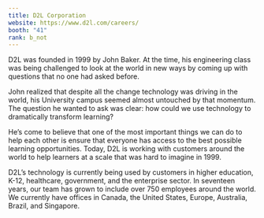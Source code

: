 ```yaml
---
title: D2L Corporation
website: https://www.d2l.com/careers/
booth: "41"
rank: b_not
---
```


D2L was founded in 1999 by John Baker. At the time, his engineering class was being challenged to look at the world in new ways by coming up with questions that no one had asked before.

John realized that despite all the change technology was driving in the world, his University campus seemed almost untouched by that momentum. The question he wanted to ask was clear: how could we use technology to dramatically transform learning?

He’s come to believe that one of the most important things we can do to help each other is ensure that everyone has access to the best possible learning opportunities. Today, D2L is working with customers around the world to help learners at a scale that was hard to imagine in 1999.

D2L’s technology is currently being used by customers in higher education, K-12, healthcare, government, and the enterprise sector. In seventeen years, our team has grown to include over 750 employees around the world. We currently have offices in Canada, the United States, Europe, Australia, Brazil, and Singapore.
